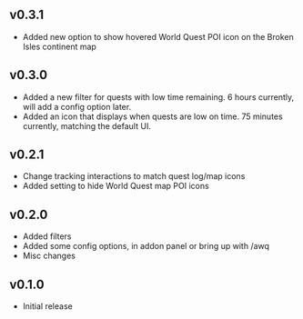 ## v0.3.1

* Added new option to show hovered World Quest POI icon on the Broken Isles continent map

## v0.3.0

* Added a new filter for quests with low time remaining. 6 hours currently, will add a config option later.
* Added an icon that displays when quests are low on time. 75 minutes currently, matching the default UI.

## v0.2.1

* Change tracking interactions to match quest log/map icons
* Added setting to hide World Quest map POI icons

## v0.2.0

* Added filters
* Added some config options, in addon panel or bring up with /awq
* Misc changes

## v0.1.0

* Initial release
